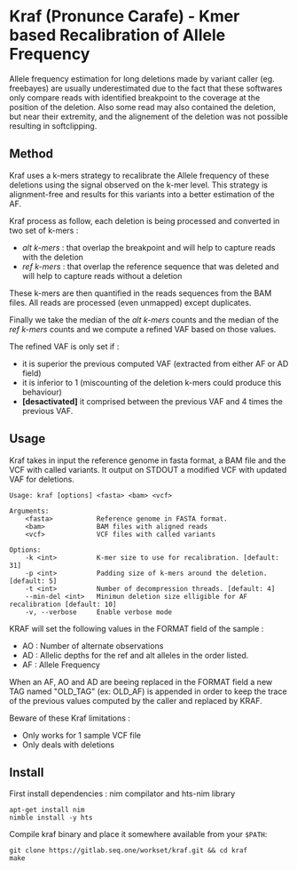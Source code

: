 # Kraf (Pronunce Carafe) - Kmer based Recalibration of Allele Frequency

Allele frequency estimation for long deletions made by variant caller (eg. freebayes) are usually underestimated
due to the fact that these softwares only compare reads with identified breakpoint to
the coverage at the position of the deletion. Also some read may also contained the deletion,
but near their extremity, and the alignement of the deletion was not possible resulting
in softclipping.

## Method

Kraf uses a k-mers strategy to recalibrate the Allele frequency of these deletions
using the signal observed on the k-mer level. This strategy is alignment-free and
results for this variants into a better estimation of the AF.

Kraf process as follow, each deletion is being processed and converted in two set of k-mers :
- *alt k-mers* : that overlap the breakpoint and will help to capture reads with the deletion
- *ref k-mers* : that overlap the reference sequence that was deleted and will help to capture reads without a deletion

These k-mers are then quantified in the reads sequences from the BAM files. All reads are processed (even unmapped)
except duplicates.

Finally we take the median of the *alt k-mers* counts and the median of the *ref k-mers* counts and
we compute a refined VAF based on those values. 

The refined VAF is only set if :
- it is superior the previous computed VAF (extracted from either AF or AD field)
- it is inferior to 1 (miscounting of the deletion k-mers could produce this behaviour)
- **[desactivated]** it comprised between the previous VAF and 4 times the previous VAF.

## Usage

Kraf takes in input the reference genome in fasta format, a BAM file and the VCF with
called variants. It output on STDOUT a modified VCF with updated VAF for deletions.

```
Usage: kraf [options] <fasta> <bam> <vcf>

Arguments:
    <fasta>           Reference genome in FASTA format.
    <bam>             BAM files with aligned reads
    <vcf>             VCF files with called variants

Options:
    -k <int>          K-mer size to use for recalibration. [default: 31]
    -p <int>          Padding size of k-mers around the deletion. [default: 5]
    -t <int>          Number of decompression threads. [default: 4]
    --min-del <int>   Minimun deletion size elligible for AF recalibration [default: 10]
    -v, --verbose     Enable verbose mode
```

KRAF will set the following values in the FORMAT field of the sample :
- AO : Number of alternate observations
- AD : Allelic depths for the ref and alt alleles in the order listed.
- AF : Allele Frequency

When an AF, AO and AD are beeing replaced in the FORMAT field a new TAG named "OLD_TAG" (ex: OLD_AF) 
is appended in order to keep the trace of the previous values computed by the caller and replaced
by KRAF.

Beware of these Kraf limitations :

- Only works for 1 sample VCF file
- Only deals with deletions

## Install

First install dependencies : nim compilator and hts-nim library

```
apt-get install nim
nimble install -y hts
```

Compile kraf binary and place it somewhere available from your `$PATH`:

```
git clone https://gitlab.seq.one/workset/kraf.git && cd kraf
make
```
